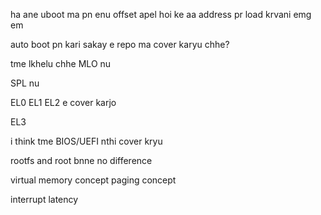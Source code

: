 
ha ane uboot ma pn enu offset apel hoi ke aa address pr load krvani emg em

auto boot pn kari sakay e repo ma cover karyu chhe?

tme lkhelu chhe MLO nu



SPL nu



EL0 EL1 EL2 e cover karjo

EL3


i think tme BIOS/UEFI nthi cover kryu

rootfs and root bnne no difference

virtual memory concept paging concept

interrupt latency